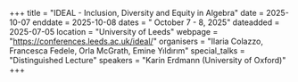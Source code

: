 +++
title = "IDEAL - Inclusion, Diversity and Equity in Algebra"
date = 2025-10-07
enddate = 2025-10-08
dates = " October 7 - 8, 2025"
dateadded = 2025-07-05
location = "University of Leeds"
webpage = "https://conferences.leeds.ac.uk/ideal/"
organisers = "Ilaria Colazzo, Francesca Fedele, Orla McGrath, Emine Yıldırım"
special_talks = "Distinguished Lecture"
speakers = "Karin Erdmann (University of Oxford)"
+++
